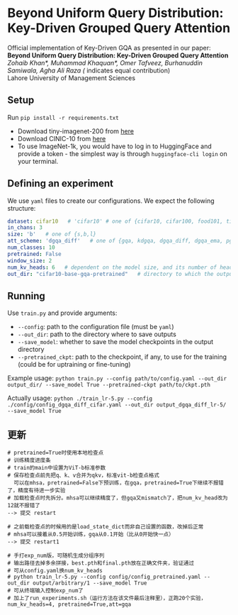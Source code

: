 # Beyond Uniform Query Distribution: Key-Driven Grouped Query Attention

Official implementation of Key-Driven GQA as presented in our paper:
**Beyond Uniform Query Distribution: Key-Driven Grouped Query Attention** </br>
*Zohaib Khan\*, Muhammad Khaquan\*, Omer Tafveez, Burhanuddin Samiwala, Agha Ali Raza (* indicates equal contribution) <br>
Lahore University of Management Sciences  <br>


## Setup

Run `pip install -r requirements.txt`

* Download tiny-imagenet-200 from [here](http://cs231n.stanford.edu/tiny-imagenet-200.zip)
* Download CINIC-10 from [here](https://datashare.is.ed.ac.uk/bitstream/handle/10283/3192/CINIC-10.tar.gz)
* To use ImageNet-1k, you would have to log in to HuggingFace and provide a token - the simplest way is through `huggingface-cli login` on your terminal.

## Defining an experiment

We use `yaml` files to create our configurations. We expect the following structure:
```yaml
dataset: cifar10   # 'cifar10' # one of {cifar10, cifar100, food101, tiny-imagenet-200}
in_chans: 3
size: 'b'   # one of {s,b,l}
att_scheme: 'dgqa_diff'   # one of {gqa, kdgqa, dgqa_diff, dgqa_ema, pgqa}
num_classes: 10
pretrained: False
window_size: 2
num_kv_heads: 6   # dependent on the model size, and its number of heads
out_dir: "cifar10-base-gqa-pretrained"   # directory to which the outputs are saved
```

## Running

Use `train.py` and provide arguments:
- `--config`: path to the configuration file (must be `yaml`)
- `--out_dir`: path to the directory where to save outputs
- `--save_model`: whether to save the model checkpoints in the output directory
- `--pretrained_ckpt`: path to the checkpoint, if any, to use for the training (could be for uptraining or fine-tuning)

Example usage: `python train.py --config path/to/config.yaml --out_dir output_dir/ --save_model True --pretrained-ckpt path/to/ckpt.pth`

Actually usage: `python ./train_lr-5.py --config ./config/config_dgqa_diff_cifar.yaml --out_dir output_dgqa_diff_lr-5/ --save_model True`

## 更新

```
# pretrained=True时使用本地检查点
# 训练精度进度条
# train的main中设置为ViT-b标准参数
# 保存检查点前先把q、k、v合并为qkv，标准vit-b检查点格式
  可以在mhsa，pretrained=False下预训练，在gqa，pretrained=True下继续不报错了，精度有待进一步实验
# 加载检查点时先拆分。mhsa可以继续精度了，但gqa又mismatch了，把num_kv_head改为12就不报错了
--> 提交 restart
```

```
# 之前载检查点的时候用的是load_state_dict而非自己设置的函数，改掉后正常
# mhsa可以接着从0.5开始训练，gqa从0.1开始（比从0开始快一点）
--> 提交 restart1
```

```
# 手打exp_num版，可随机生成分组序列
# 输出路径去掉多余拼接，best.pth和final.pth放在正确文件夹，验证通过
# 可从config.yaml换num_kv_heads
# python train_lr-5.py --config config/config_pretrained.yaml --out_dir output/arbitrary/1 --save_model True
# 可从终端输入控制exp_num了
# 加上了run_experiments.sh（运行方法在该文件最后注释里），正跑20个实验，num_kv_heads=4, pretrained=True,att=gqa
```
